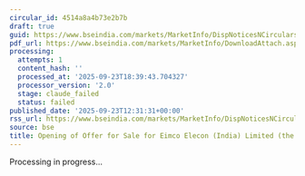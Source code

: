 ```yaml
---
circular_id: 4514a8a4b73e2b7b
draft: true
guid: https://www.bseindia.com/markets/MarketInfo/DispNoticesNCirculars.aspx?Noticeid={12C133AA-0394-4135-94AC-BFD4CCA694F6}&noticeno=20250923-54&dt=09/23/2025&icount=54&totcount=84&flag=0
pdf_url: https://www.bseindia.com/markets/MarketInfo/DownloadAttach.aspx?id=20250923-54&attachedId=875a8248-0c10-4fc6-8c5a-85785a6258cd
processing:
  attempts: 1
  content_hash: ''
  processed_at: '2025-09-23T18:39:43.704327'
  processor_version: '2.0'
  stage: claude_failed
  status: failed
published_date: '2025-09-23T12:31:31+00:00'
rss_url: https://www.bseindia.com/markets/MarketInfo/DispNoticesNCirculars.aspx?Noticeid={12C133AA-0394-4135-94AC-BFD4CCA694F6}&noticeno=20250923-54&dt=09/23/2025&icount=54&totcount=84&flag=0
source: bse
title: Opening of Offer for Sale for Eimco Elecon (India) Limited (the “Company”)
---
```


Processing in progress...